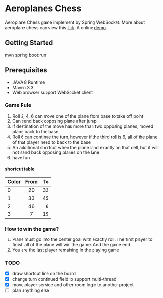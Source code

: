 # Aeroplanes Chess
Aeroplane Chess game implement by Spring WebSocket. More about aeroplane chess can view this [link](https://en.wikipedia.org/wiki/Aeroplane_Chess). A online [demo](https://aeroplane-chess.herokuapp.com/).

## Getting Started
mvn spring boot:run

## Prerequisites
* JAVA 8 Runtime
* Maven 3.3
* Web browser support WebSocket client

### Game Rule
1. Roll 2, 4, 6 can move one of the plane from base to take off point
2. Can send back opposing plane after jump
3. if destination of the move has more than two opposing planes, moved plane back to the base
4. Roll 6 can continue the turn, however if the third roll is 6, all of the plane of that player need to back to the base
5. An additional shortcut when the plane land exactly on that cell, but it will not send back opposing planes on the lane
6. have fun

#### shortcut table
| Color | From | To |
| ----- |:----:| ---:|
| 0 | 20 | 32 |
| 1 | 33 | 45 |
| 2 | 46 | 6 |
| 3 | 7 | 19 |

### How to win the game?
1. Plane must go into the center goal with exactly roll. The first player to finish all of the plane will win the game. And the game end
2. You are the last player remaining in the playing game

### TODO
- [x] draw shortcut line on the board
- [x] change turn continued field to support multi-thread
- [x] move player service and other room logic to another project
- [ ] plan anything else
